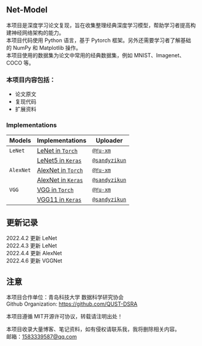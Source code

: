 Net-Model
---


本项目是深度学习论文复现，旨在收集整理经典深度学习模型，帮助学习者提高构建神经网络架构的能力。 \
本项目代码使用 Python 语言，基于 Pytorch 框架。另外还需要学习者了解基础的 NumPy 和 Matplotlib 操作。 \
本项目使用的数据集为论文中常用的经典数据集，例如 MNIST、Imagenet、COCO 等。

### 本项目内容包括：
- 论文原文
- 复现代码
- 扩展资料

### Implementations

| Models | Implementations | Uploader |
|--------|-----------------|----------|
| `LeNet` | [LeNet in `Torch`](LeNet) | [`@Yu-xm`](https://github.com/Yu-xm/) |
|         | [LeNet5 in `Keras`](LeNet-5-Keras) | [`@sandyzikun`](https://sandyzikun.github.io/) |
| `AlexNet` | [AlexNet in `Torch`](AlexNet) | [`@Yu-xm`](https://github.com/Yu-xm/) |
|           | [AlexNet in `Keras`](AlexNet-Keras) | [`@sandyzikun`](https://sandyzikun.github.io/) |
| `VGG` | [VGG in `Torch`](VGG) | [`@Yu-xm`](https://github.com/Yu-xm/) |
|       | [VGG11 in `Keras`](VGG11-Keras) | [`@sandyzikun`](https://sandyzikun.github.io/) |

更新记录
---
2022.4.2 更新 LeNet \
2022.4.3 更新 LeNet \
2022.4.4 更新 AlexNet \
2022.4.6 更新 VGGNet 

注意
---
本项目合作单位：青岛科技大学 数据科学研究协会 \
Github Organization: https://github.com/QUST-DSRA

本项目遵循 MIT开源许可协议，转载请注明出处！

本项目收录大量博客、笔记资料，如有侵权请联系我，我将删除相关内容。\
邮箱：1583339587@qq.com


